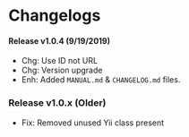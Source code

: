 # Changelogs

#### Release v1.0.4 (9/19/2019)
- Chg: Use ID not URL
- Chg: Version upgrade
- Enh: Added `MANUAL.md` & `CHANGELOG.md` files.

### Release v1.0.x (Older)
- Fix: Removed unused Yii class present
